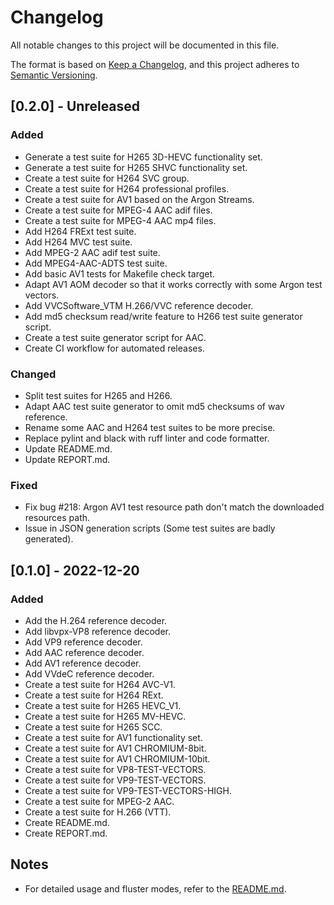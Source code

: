 # Changelog

All notable changes to this project will be documented in this file.

The format is based on [Keep a Changelog](https://keepachangelog.com/en/1.1.0/),
and this project adheres to [Semantic Versioning](https://semver.org/spec/v2.0.0.html).

## [0.2.0] - Unreleased
### Added
- Generate a test suite for H265 3D-HEVC functionality set.
- Generate a test suite for H265 SHVC functionality set.
- Create a test suite for H264 SVC group.
- Create a test suite for H264 professional profiles.
- Create a test suite for AV1 based on the Argon Streams.
- Create a test suite for MPEG-4 AAC adif files.
- Create a test suite for MPEG-4 AAC mp4 files.
- Add H264 FRExt test suite.
- Add H264 MVC test suite.
- Add MPEG-2 AAC adif test suite.
- Add MPEG4-AAC-ADTS test suite.
- Add basic AV1 tests for Makefile check target.
- Adapt AV1 AOM decoder so that it works correctly with some Argon test vectors.
- Add VVCSoftware_VTM H.266/VVC reference decoder.
- Add md5 checksum read/write feature to H266 test suite generator script.
- Create a test suite generator script for AAC.
- Create CI workflow for automated releases.

### Changed
- Split test suites for H265 and H266.
- Adapt AAC test suite generator to omit md5 checksums of wav reference.
- Rename some AAC and H264 test suites to be more precise.
- Replace pylint and black with ruff linter and code formatter.
- Update README.md.
- Update REPORT.md.

### Fixed
- Fix bug #218: Argon AV1 test resource path don't match the downloaded resources path.
- Issue in JSON generation scripts (Some test suites are badly generated).

## [0.1.0] - 2022-12-20
### Added
- Add the H.264 reference decoder.
- Add libvpx-VP8 reference decoder.
- Add VP9 reference decoder.
- Add AAC reference decoder.
- Add AV1 reference decoder.
- Add VVdeC reference decoder.
- Create a test suite for H264 AVC-V1.
- Create a test suite for H264 RExt.
- Create a test suite for H265 HEVC_V1.
- Create a test suite for H265 MV-HEVC.
- Create a test suite for H265 SCC.
- Create a test suite for AV1 functionality set.
- Create a test suite for AV1 CHROMIUM-8bit.
- Create a test suite for AV1 CHROMIUM-10bit.
- Create a test suite for VP8-TEST-VECTORS.
- Create a test suite for VP9-TEST-VECTORS.
- Create a test suite for VP9-TEST-VECTORS-HIGH.
- Create a test suite for MPEG-2 AAC.
- Create a test suite for H.266 (VTT).
- Create README.md.
- Create REPORT.md.

## Notes
- For detailed usage and fluster modes, refer to the [README.md](README.md).
